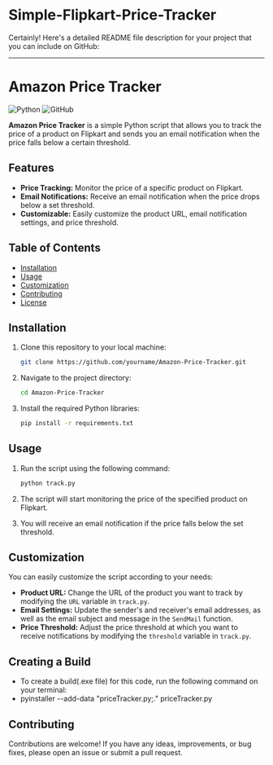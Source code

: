 # Simple-Flipkart-Price-Tracker
Certainly! Here's a detailed README file description for your project that you can include on GitHub:

---

# Amazon Price Tracker

![Python](https://img.shields.io/badge/Python-3.7%2B-blue)
![GitHub](https://img.shields.io/github/license/yourname/Amazon-Price-Tracker)

**Amazon Price Tracker** is a simple Python script that allows you to track the price of a product on Flipkart and sends you an email notification when the price falls below a certain threshold.

## Features

- **Price Tracking:** Monitor the price of a specific product on Flipkart.
- **Email Notifications:** Receive an email notification when the price drops below a set threshold.
- **Customizable:** Easily customize the product URL, email notification settings, and price threshold.

## Table of Contents

- [Installation](#installation)
- [Usage](#usage)
- [Customization](#customization)
- [Contributing](#contributing)
- [License](#license)

## Installation

1. Clone this repository to your local machine:

   ```bash
   git clone https://github.com/yourname/Amazon-Price-Tracker.git
   ```

2. Navigate to the project directory:

   ```bash
   cd Amazon-Price-Tracker
   ```

3. Install the required Python libraries:

   ```bash
   pip install -r requirements.txt
   ```

## Usage

1. Run the script using the following command:

   ```bash
   python track.py
   ```

2. The script will start monitoring the price of the specified product on Flipkart.

3. You will receive an email notification if the price falls below the set threshold.

## Customization

You can easily customize the script according to your needs:

- **Product URL:** Change the URL of the product you want to track by modifying the `URL` variable in `track.py`.
- **Email Settings:** Update the sender's and receiver's email addresses, as well as the email subject and message in the `SendMail` function.
- **Price Threshold:** Adjust the price threshold at which you want to receive notifications by modifying the `threshold` variable in `track.py`.

## Creating a Build
- To create a build(.exe file) for this code, run the following command on your terminal:
- pyinstaller --add-data "priceTracker.py;." priceTracker.py

## Contributing

Contributions are welcome! If you have any ideas, improvements, or bug fixes, please open an issue or submit a pull request.
